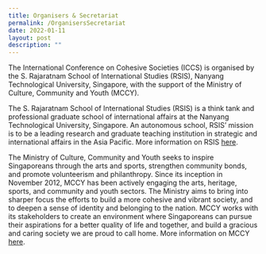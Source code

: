 ```yaml
---
title: Organisers & Secretariat
permalink: /OrganisersSecretariat
date: 2022-01-11
layout: post
description: ""
---
```

The International Conference on Cohesive Societies (ICCS) is organised by the S. Rajaratnam School of International Studies (RSIS), Nanyang Technological University, Singapore, with the support of the Ministry of Culture, Community and Youth (MCCY). 

The S. Rajaratnam School of International Studies (RSIS) is a think tank and professional graduate school of international affairs at the Nanyang Technological University, Singapore. An autonomous school, RSIS’ mission is to be a leading research and graduate teaching institution in strategic and international affairs in the Asia Pacific.
More information on RSIS [here](www.rsis.edu.sg).

The Ministry of Culture, Community and Youth seeks to inspire Singaporeans through the arts and sports, strengthen community bonds, and promote volunteerism and philanthropy. Since its inception in November 2012, MCCY has been actively engaging the arts, heritage, sports, and community and youth sectors. The Ministry aims to bring into sharper focus the efforts to build a more cohesive and vibrant society, and to deepen a sense of identity and belonging to the nation. MCCY works with its stakeholders to create an environment where Singaporeans can pursue their aspirations for a better quality of life and together, and build a gracious and caring society we are proud to call home. More information on MCCY [here](www.mccy.gov.sg).